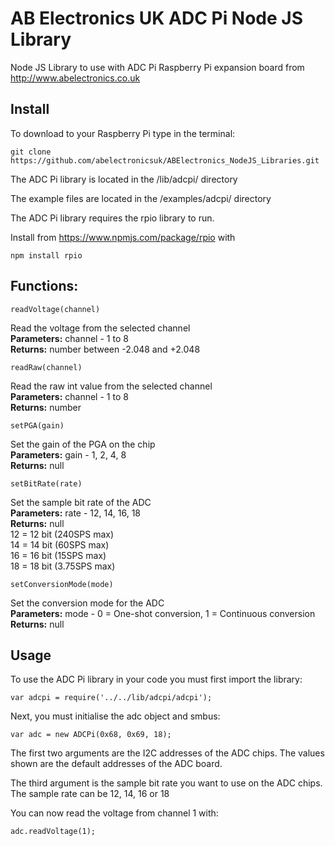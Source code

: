 # AB Electronics UK ADC Pi Node JS Library

Node JS Library to use with ADC Pi Raspberry Pi expansion board from http://www.abelectronics.co.uk

## Install

To download to your Raspberry Pi type in the terminal: 

```
git clone https://github.com/abelectronicsuk/ABElectronics_NodeJS_Libraries.git
```
The ADC Pi library is located in the /lib/adcpi/ directory

The example files are located in the /examples/adcpi/ directory

The ADC Pi library requires the rpio library to run.

Install from https://www.npmjs.com/package/rpio with
```
npm install rpio
```

## Functions:

```
readVoltage(channel) 
```
Read the voltage from the selected channel  
**Parameters:** channel - 1 to 8  
**Returns:** number between -2.048 and +2.048

```
readRaw(channel) 
```
Read the raw int value from the selected channel  
**Parameters:** channel - 1 to 8  
**Returns:** number

```
setPGA(gain)
```
Set the gain of the PGA on the chip  
**Parameters:** gain -  1, 2, 4, 8  
**Returns:** null

```
setBitRate(rate)
```
Set the sample bit rate of the ADC  
**Parameters:** rate -  12, 14, 16, 18  
**Returns:** null  
12 = 12 bit (240SPS max)  
14 = 14 bit (60SPS max)  
16 = 16 bit (15SPS max)  
18 = 18 bit (3.75SPS max)  

```
setConversionMode(mode)
```
Set the conversion mode for the ADC  
**Parameters:** mode -  0 = One-shot conversion, 1 = Continuous conversion  
**Returns:** null

## Usage

To use the ADC Pi library in your code you must first import the library:
```
var adcpi = require('../../lib/adcpi/adcpi');
```

Next, you must initialise the adc object and smbus:
```
var adc = new ADCPi(0x68, 0x69, 18);
```
The first two arguments are the I2C addresses of the ADC chips. The values shown are the default addresses of the ADC board.

The third argument is the sample bit rate you want to use on the ADC chips. The sample rate can be 12, 14, 16 or 18


You can now read the voltage from channel 1 with:
```
adc.readVoltage(1);
```
